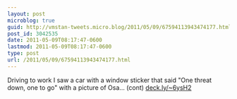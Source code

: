 ```yaml
---
layout: post
microblog: true
guid: http://vmstan-tweets.micro.blog/2011/05/09/67594113943474177.html
post_id: 3042535
date: 2011-05-09T08:17:47-0600
lastmod: 2011-05-09T08:17:47-0600
type: post
url: /2011/05/09/67594113943474177.html
---
```

Driving to work I saw a car with a window sticker that said "One threat down, one to go" with a picture of Osa… (cont) [deck.ly/~6ysH2](http://deck.ly/~6ysH2)
